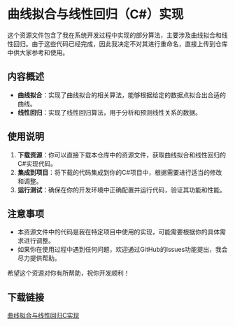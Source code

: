 # 曲线拟合与线性回归（C#）实现

这个资源文件包含了我在系统开发过程中实现的部分算法，主要涉及曲线拟合和线性回归。由于这些代码已经完成，因此我决定不对其进行重命名，直接上传到仓库中供大家参考和使用。

## 内容概述

- **曲线拟合**：实现了曲线拟合的相关算法，能够根据给定的数据点拟合出合适的曲线。
- **线性回归**：实现了线性回归算法，用于分析和预测线性关系的数据。

## 使用说明

1. **下载资源**：你可以直接下载本仓库中的资源文件，获取曲线拟合和线性回归的C#实现代码。
2. **集成到项目**：将下载的代码集成到你的C#项目中，根据需要进行适当的修改和调整。
3. **运行测试**：确保在你的开发环境中正确配置并运行代码，验证其功能和性能。

## 注意事项

- 本资源文件中的代码是我在特定项目中使用的实现，可能需要根据你的具体需求进行调整。
- 如果你在使用过程中遇到任何问题，欢迎通过GitHub的Issues功能提出，我会尽力提供帮助。

希望这个资源对你有所帮助，祝你开发顺利！

## 下载链接

[曲线拟合与线性回归C实现](https://pan.quark.cn/s/6d2e926f3e49)